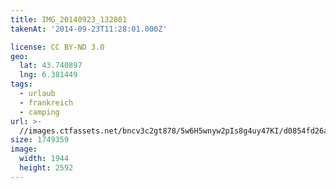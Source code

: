 ```yaml
---
title: IMG_20140923_132801
takenAt: '2014-09-23T11:28:01.000Z'

license: CC BY-ND 3.0
geo:
  lat: 43.740897
  lng: 6.381449
tags:
  - urlaub
  - frankreich
  - camping
url: >-
  //images.ctfassets.net/bncv3c2gt878/5w6H5wnyw2pIs8g4uy47KI/d0854fd26a88ade27252aa9ffe64bdc1/img_20140923_132801_28313113945_o
size: 1749359
image:
  width: 1944
  height: 2592
---
```

